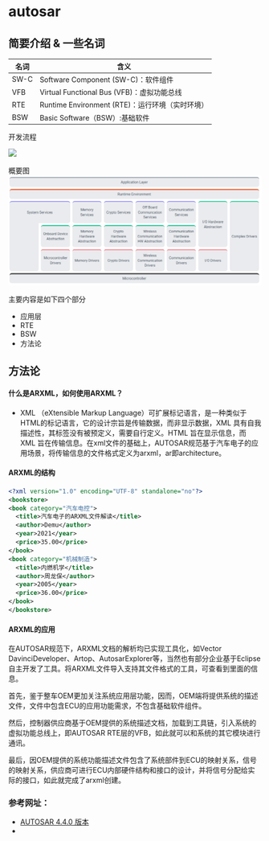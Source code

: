 # autosar

## 简要介绍 & 一些名词

| 名词 | 含义                                            |
| ---- | ----------------------------------------------- |
| SW-C | Software Component (SW-C)：软件组件             |
| VFB  | Virtual Functional Bus (VFB)：虚拟功能总线      |
| RTE  | Runtime Environment (RTE)：运行环境（实时环境） |
| BSW  | Basic Software（BSW）:基础软件                  |

开发流程

![](https://pic4.zhimg.com/80/v2-3b9d5fe2477f22ebac74289e39ae50bb_720w.webp)

概要图
![](autosar_3432ab.png)

主要内容是如下四个部分
- 应用层
- RTE
- BSW
- 方法论

## 方法论

#### 什么是ARXML，如何使用ARXML？

- XML （eXtensible Markup Language）可扩展标记语言，是一种类似于 HTML的标记语言，它的设计宗旨是传输数据，而非显示数据，XML 具有自我描述性，其标签没有被预定义，需要自行定义。HTML 旨在显示信息，而 XML 旨在传输信息。在xml文件的基础上，AUTOSAR规范基于汽车电子的应用场景，将传输信息的文件格式定义为arxml，ar即architecture。
  
#### ARXML的结构

```XML
<?xml version="1.0" encoding="UTF-8" standalone="no"?>
<bookstore>
<book category="汽车电控">
  <title>汽车电子的ARXML文件解读</title>
  <author>Demu</author>
  <year>2021</year>
  <price>35.00</price>
</book>
<book category="机械制造">
  <title>内燃机学</title>
  <author>周龙保</author>
  <year>2005</year>
  <price>36.00</price>
</book>
</bookstore>
```

#### ARXML的应用

在AUTOSAR规范下，ARXML文档的解析均已实现工具化，如Vector DavinciDeveloper、Artop、AutosarExplorer等，当然也有部分企业基于Eclipse自主开发了工具。将ARXML文件导入支持其文件格式的工具，可查看到里面的信息。

首先，鉴于整车OEM更加关注系统应用层功能，因而，OEM端将提供系统的描述文件，文件中包含ECU的应用功能需求，不包含基础软件组件。

然后，控制器供应商基于OEM提供的系统描述文档，加载到工具链，引入系统的虚拟功能总线上，即AUTOSAR RTE层的VFB，如此就可以和系统的其它模块进行通讯。

最后，因OEM提供的系统功能描述文件包含了系统部件到ECU的映射关系，信号的映射关系，供应商可进行ECU内部硬件结构和接口的设计，并将信号分配给实际的接口，如此就完成了arxml创建。

### 参考网址：
- [AUTOSAR 4.4.0 版本](https://www.autosar.org/standards/classic-platform/classic-platform-440/)
- 

  